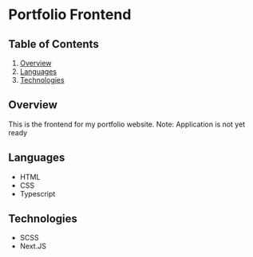 # Portfolio Frontend

## Table of Contents
1. [Overview](#overview)
2. [Languages](#languages)
3. [Technologies](#technologies)

## Overview
This is the frontend for my portfolio website. Note: Application is not yet ready

## Languages
* HTML
* CSS
* Typescript

## Technologies
* SCSS
* Next.JS
